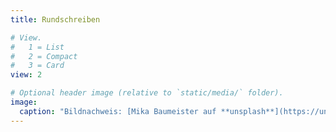 ```yaml
---
title: Rundschreiben

# View.
#   1 = List
#   2 = Compact
#   3 = Card
view: 2

# Optional header image (relative to `static/media/` folder).
image:
  caption: "Bildnachweis: [Mika Baumeister auf **unsplash**](https://unsplash.com/photos/ZsYPpaeldTM)"
---
```

